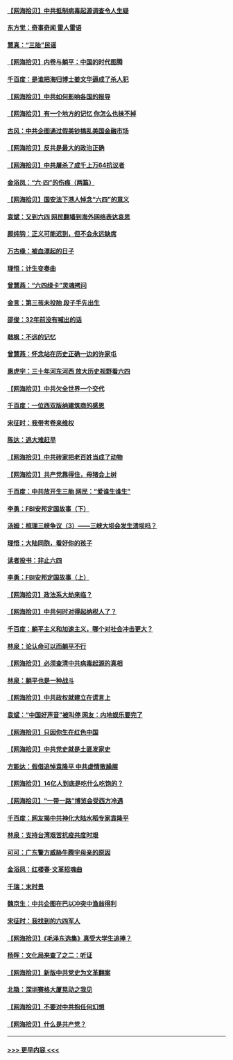 #### [【网海拾贝】中共抵制病毒起源调查令人生疑](../pages/nsc993/n13017785.md?t=06131451) 
#### [东方觉：奇事奇闻 雷人雷语](../pages/nsc993/n13017577.md?t=06131451) 
#### [慧真：“三胎”民谣](../pages/nsc993/n13017394.md?t=06131451) 
#### [【网海拾贝】内卷与躺平：中国的时代图腾](../pages/nsc993/n13016128.md?t=06131451) 
#### [千百度：是谁把海归博士姜文华逼成了杀人犯](../pages/nsc993/n13015218.md?t=06131451) 
#### [【网海拾贝】中共如何影响各国的报导](../pages/nsc993/n13012599.md?t=06131451) 
#### [【网海拾贝】有一个地方的记忆 你怎么也抹不掉](../pages/nsc993/n13009802.md?t=06131451) 
#### [古风：中共企图通过假美钞搞乱美国金融市场](../pages/nsc993/n13009626.md?t=06131451) 
#### [【网海拾贝】反共是最大的政治正确](../pages/nsc993/n13007051.md?t=06131451) 
#### [【网海拾贝】中共屠杀了成千上万64抗议者](../pages/nsc993/n13002713.md?t=06131451) 
#### [金浴凤：“六·四”的伤痕（两篇）](../pages/nsc993/n13001719.md?t=06131451) 
#### [【网海拾贝】国安法下港人悼念“六四”的意义](../pages/nsc993/n13001039.md?t=06131451) 
#### [袁斌：又到六四 网民翻墙到海外网络表达哀思](../pages/nsc993/n13000995.md?t=06131451) 
#### [颜纯钩：正义可能迟到，但不会永远缺席](../pages/nsc993/n13000920.md?t=06131451) 
#### [万古缘：被血漂起的日子](../pages/nsc993/n13000914.md?t=06131451) 
#### [理悟：计生变奏曲](../pages/nsc993/n13000414.md?t=06131451) 
#### [曾慧燕：“六四绿卡”灵魂拷问](../pages/nsc993/n13000277.md?t=06131451) 
#### [金言：第三孩未投胎 段子手先出生](../pages/nsc993/n13000215.md?t=06131451) 
#### [邵俊：32年前没有喊出的话](../pages/nsc993/n13000181.md?t=06131451) 
#### [戟枫：不远的记忆](../pages/nsc993/n13000121.md?t=06131451) 
#### [曾慧燕：怀念站在历史正确一边的许家屯](../pages/nsc993/n13000073.md?t=06131451) 
#### [惠虎宇：三十年河东河西 放大历史视野看六四](../pages/nsc993/n13000018.md?t=06131451) 
#### [【网海拾贝】中共欠全世界一个交代](../pages/nsc993/n12998706.md?t=06131451) 
#### [千百度：一位西双版纳建筑商的感恩](../pages/nsc993/n12998487.md?t=06131451) 
#### [宋征时：我带考卷来维权](../pages/nsc993/n12994088.md?t=06131451) 
#### [陈达：逃大难赶早](../pages/nsc993/n12993569.md?t=06131451) 
#### [【网海拾贝】中共砖家把老百姓当成了动物](../pages/nsc993/n12993483.md?t=06131451) 
#### [【网海拾贝】共产党靠得住，母猪会上树](../pages/nsc993/n12990730.md?t=06131451) 
#### [千百度：中共放开生三胎 网民：“爱谁生谁生”](../pages/nsc993/n12990644.md?t=06131451) 
#### [李勇：FBI安邦定国故事（下）](../pages/nsc993/n12987854.md?t=06131451) 
#### [汤姆：梳理三峡争议（3）——三峡大坝会发生溃坝吗？](../pages/nsc993/n12989806.md?t=06131451) 
#### [理悟：大陆同胞，看好你的孩子](../pages/nsc993/n12989778.md?t=06131451) 
#### [读者投书：非止六四](../pages/nsc993/n12989673.md?t=06131451) 
#### [李勇：FBI安邦定国故事（上）](../pages/nsc993/n12987749.md?t=06131451) 
#### [【网海拾贝】政法系大劫来临？](../pages/nsc993/n12987596.md?t=06131451) 
#### [【网海拾贝】中共何时对得起纳税人了？](../pages/nsc993/n12985578.md?t=06131451) 
#### [千百度：躺平主义和加速主义，哪个对社会冲击更大？](../pages/nsc993/n12985512.md?t=06131451) 
#### [林泉：论认命可以而躺平不行](../pages/nsc993/n12985505.md?t=06131451) 
#### [【网海拾贝】必须查清中共病毒起源的真相](../pages/nsc993/n12984276.md?t=06131451) 
#### [林泉：躺平也是一种战斗](../pages/nsc993/n12984194.md?t=06131451) 
#### [【网海拾贝】中共政权就建立在谎言上](../pages/nsc993/n12981880.md?t=06131451) 
#### [袁斌：“中国好声音”被叫停 网友：内地娱乐要完了](../pages/nsc993/n12981826.md?t=06131451) 
#### [【网海拾贝】只因你生在红色中国](../pages/nsc993/n12979096.md?t=06131451) 
#### [【网海拾贝】中共党史就是土匪发家史](../pages/nsc993/n12976478.md?t=06131451) 
#### [方能达：假借追悼袁隆平 中共虚情散臊腥](../pages/nsc993/n12976396.md?t=06131451) 
#### [【网海拾贝】14亿人到底是吃什么吃饱的？](../pages/nsc993/n12974125.md?t=06131451) 
#### [【网海拾贝】“一带一路”博览会受西方冷遇](../pages/nsc993/n12971787.md?t=06131451) 
#### [千百度：网友揭中共神化大陆水稻专家袁隆平](../pages/nsc993/n12971733.md?t=06131451) 
#### [林泉：支持台湾艰苦抗疫共度时艰](../pages/nsc993/n12971350.md?t=06131451) 
#### [可可：广东警方威胁牛腾宇母亲的原因](../pages/nsc993/n12971100.md?t=06131451) 
#### [金浴凤：红楼春·文革招魂曲](../pages/nsc993/n12970354.md?t=06131451) 
#### [千瑞：末时景](../pages/nsc993/n12970337.md?t=06131451) 
#### [魏京生：中共企图在巴以冲突中渔翁得利](../pages/nsc993/n12970286.md?t=06131451) 
#### [宋征时：我找到的六四军人](../pages/nsc993/n12970213.md?t=06131451) 
#### [【网海拾贝】《毛泽东选集》真受大学生追捧？](../pages/nsc993/n12968779.md?t=06131451) 
#### [杨晖：文化局来查了之二：听证](../pages/nsc993/n12966528.md?t=06131451) 
#### [【网海拾贝】新版中共党史为文革翻案](../pages/nsc993/n12967526.md?t=06131451) 
#### [北隐：深圳赛格大厦晃动之我见](../pages/nsc993/n12967393.md?t=06131451) 
#### [【网海拾贝】不要对中共抱任何幻想](../pages/nsc993/n12965222.md?t=06131451) 
#### [【网海拾贝】什么是共产党？](../pages/nsc993/n12962781.md?t=06131451) 

----
#### [ >>> 更早内容 <<< ](../indexes/nsc993-earlier.md)
